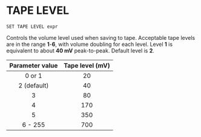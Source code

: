 # TAPE LEVEL

`SET TAPE LEVEL expr`

Controls the volume level used when saving to tape. Acceptable tape levels are in the range **1**-**6**, with volume doubling for each level. Level **1** is equivalent to about **40 mV** peak-to-peak. Default level is **2**.

|Parameter value|Tape level (mV)|
|:-------------:|:-------------:|
|0 or 1|20|
|2 (default)|40|
|3|80|
|4|170|
|5|350|
|6 - 255|700|

